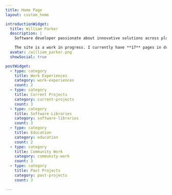 ```yaml
---
title: Home Page
layout: custom_home

introductionWidget:
  title: William Parker
  description: |
    Software developer passionate about innovative solutions across platforms and technologies.

    The site is a work in progress. I currently have **17** pages in draft and **2** complete.
  avatar: /william_parker.png
  showSocial: true

postWidget:
  - type: category
    title: Work Experiences
    category: work-experiences
    count: 2
  - type: category
    title: Current Projects
    category: current-projects
    count: 3
  - type: category
    title: Software Libraries
    category: software-libraries
    count: 3
  - type: category
    title: Education
    category: education
    count: 2
  - type: category
    title: Community Work
    category: community-work
    count: 3
  - type: category
    title: Past Projects
    category: past-projects
    count: 3

---
```

